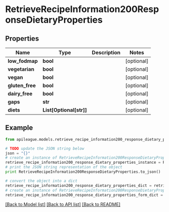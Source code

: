 # RetrieveRecipeInformation200ResponseDietaryProperties


## Properties

Name | Type | Description | Notes
------------ | ------------- | ------------- | -------------
**low_fodmap** | **bool** |  | [optional] 
**vegetarian** | **bool** |  | [optional] 
**vegan** | **bool** |  | [optional] 
**gluten_free** | **bool** |  | [optional] 
**dairy_free** | **bool** |  | [optional] 
**gaps** | **str** |  | [optional] 
**diets** | **List[Optional[str]]** |  | [optional] 

## Example

```python
from apileague.models.retrieve_recipe_information200_response_dietary_properties import RetrieveRecipeInformation200ResponseDietaryProperties

# TODO update the JSON string below
json = "{}"
# create an instance of RetrieveRecipeInformation200ResponseDietaryProperties from a JSON string
retrieve_recipe_information200_response_dietary_properties_instance = RetrieveRecipeInformation200ResponseDietaryProperties.from_json(json)
# print the JSON string representation of the object
print RetrieveRecipeInformation200ResponseDietaryProperties.to_json()

# convert the object into a dict
retrieve_recipe_information200_response_dietary_properties_dict = retrieve_recipe_information200_response_dietary_properties_instance.to_dict()
# create an instance of RetrieveRecipeInformation200ResponseDietaryProperties from a dict
retrieve_recipe_information200_response_dietary_properties_form_dict = retrieve_recipe_information200_response_dietary_properties.from_dict(retrieve_recipe_information200_response_dietary_properties_dict)
```
[[Back to Model list]](../README.md#documentation-for-models) [[Back to API list]](../README.md#documentation-for-api-endpoints) [[Back to README]](../README.md)


